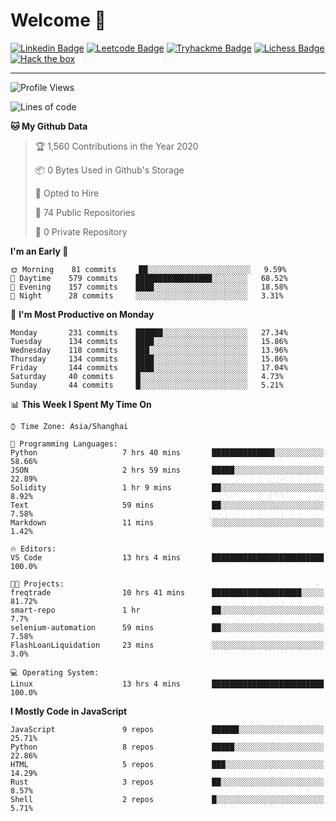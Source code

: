 # Welcome 👋

[![Linkedin Badge](https://img.shields.io/badge/-PedroTorres-blue?style=flat-square&logo=Linkedin&logoColor=white&link=https://www.linkedin.com/in/PedroTorres/)](https://www.linkedin.com/in/pedro-torres-cruz/)
[![Leetcode Badge](https://img.shields.io/badge/profile-leetcode-green)](https://leetcode.com/corfucinas/)
[![Tryhackme Badge](https://img.shields.io/badge/profile-tryhackme-blue)](https://tryhackme.com/p/Corfucinas/)
[![Lichess Badge](https://img.shields.io/badge/challenge_me-lichess-yellow)](https://lichess.org/@/Corfucinas)
[![Hack the box](https://img.shields.io/badge/hack_the_box-profile-red)](https://www.hackthebox.eu/profile/375826)

---

<!--START_SECTION:waka-->
![Profile Views](http://img.shields.io/badge/Profile%20Views-2-blue)

![Lines of code](https://img.shields.io/badge/From%20Hello%20World%20I%27ve%20Written-23.7%20million%20lines%20of%20code-blue)

**🐱 My Github Data** 

> 🏆 1,560 Contributions in the Year 2020
 > 
> 📦 0 Bytes Used in Github's Storage 
 > 
> 💼 Opted to Hire
 > 
> 📜 74 Public Repositories
 > 
> 🔑 0 Private Repository 
 > 
**I'm an Early 🐤** 

```text
🌞 Morning    81 commits     ██░░░░░░░░░░░░░░░░░░░░░░░   9.59% 
🌆 Daytime    579 commits    █████████████████░░░░░░░░   68.52% 
🌃 Evening    157 commits    ████░░░░░░░░░░░░░░░░░░░░░   18.58% 
🌙 Night      28 commits     ░░░░░░░░░░░░░░░░░░░░░░░░░   3.31%

```
📅 **I'm Most Productive on Monday** 

```text
Monday       231 commits    ██████░░░░░░░░░░░░░░░░░░░   27.34% 
Tuesday      134 commits    ████░░░░░░░░░░░░░░░░░░░░░   15.86% 
Wednesday    118 commits    ███░░░░░░░░░░░░░░░░░░░░░░   13.96% 
Thursday     134 commits    ████░░░░░░░░░░░░░░░░░░░░░   15.86% 
Friday       144 commits    ████░░░░░░░░░░░░░░░░░░░░░   17.04% 
Saturday     40 commits     █░░░░░░░░░░░░░░░░░░░░░░░░   4.73% 
Sunday       44 commits     █░░░░░░░░░░░░░░░░░░░░░░░░   5.21%

```


📊 **This Week I Spent My Time On** 

```text
⌚︎ Time Zone: Asia/Shanghai

💬 Programming Languages: 
Python                   7 hrs 40 mins       ██████████████░░░░░░░░░░░   58.66% 
JSON                     2 hrs 59 mins       █████░░░░░░░░░░░░░░░░░░░░   22.89% 
Solidity                 1 hr 9 mins         ██░░░░░░░░░░░░░░░░░░░░░░░   8.92% 
Text                     59 mins             ██░░░░░░░░░░░░░░░░░░░░░░░   7.58% 
Markdown                 11 mins             ░░░░░░░░░░░░░░░░░░░░░░░░░   1.42%

🔥 Editors: 
VS Code                  13 hrs 4 mins       █████████████████████████   100.0%

🐱‍💻 Projects: 
freqtrade                10 hrs 41 mins      ████████████████████░░░░░   81.72% 
smart-repo               1 hr                ██░░░░░░░░░░░░░░░░░░░░░░░   7.7% 
selenium-automation      59 mins             ██░░░░░░░░░░░░░░░░░░░░░░░   7.58% 
FlashLoanLiquidation     23 mins             ░░░░░░░░░░░░░░░░░░░░░░░░░   3.0%

💻 Operating System: 
Linux                    13 hrs 4 mins       █████████████████████████   100.0%

```

**I Mostly Code in JavaScript** 

```text
JavaScript               9 repos             ██████░░░░░░░░░░░░░░░░░░░   25.71% 
Python                   8 repos             █████░░░░░░░░░░░░░░░░░░░░   22.86% 
HTML                     5 repos             ███░░░░░░░░░░░░░░░░░░░░░░   14.29% 
Rust                     3 repos             ██░░░░░░░░░░░░░░░░░░░░░░░   8.57% 
Shell                    2 repos             █░░░░░░░░░░░░░░░░░░░░░░░░   5.71%

```



<!--END_SECTION:waka-->
